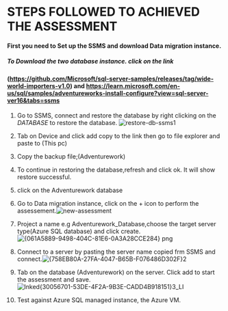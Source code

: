 # STEPS FOLLOWED TO ACHIEVED THE ASSESSMENT
#### First you need to Set up the SSMS and download Data migration instance.  
##### To Download the two database instance. click on the link 
####  (https://github.com/Microsoft/sql-server-samples/releases/tag/wide-world-importers-v1.0) and https://learn.microsoft.com/en-us/sql/samples/adventureworks-install-configure?view=sql-server-ver16&tabs=ssms
1. Go to SSMS, connect and restore the database by right clicking on the *DATABASE* to restore the database. ![restore-db-ssms1](https://github.com/kabirmohd/UNDP_RELIANCE_PROGRAM/assets/139928266/9ce3f5f7-d683-4438-99c0-8311b9ebfe9b)

2. Tab on Device and click add copy to the link then go to file explorer and paste to (This pc)
3. Copy the backup file;(Adventurework)
4. To continue in restoring the database,refresh and click ok. It will show restore successful.
5. click on the Adventurework database
6. Go to Data migration instance, click on the + icon to perform the assessement.![new-assessment](https://github.com/kabirmohd/UNDP_RELIANCE_PROGRAM/assets/139928266/75e8a36d-1db7-4a06-9d17-08b14a111e22)

7. Project a name e.g Adventurework_Database,choose the target server type(Azure SQL database) and click create.![{061A5889-9498-404C-81E6-0A3A28CCE284} png](https://github.com/kabirmohd/UNDP_RELIANCE_PROGRAM/assets/139928266/6a227fcc-6188-4136-91aa-711b191085b1)

8. Connect to a server by pasting the server name copied frm SSMS and connect.![{758EB80A-27FA-4047-B65B-F076486D302F}2](https://github.com/kabirmohd/UNDP_RELIANCE_PROGRAM/assets/139928266/ff24a4d2-e87d-40e0-9bc6-aac1e1a0eced)

9. Tab on the database (Adventurework) on the server. Click add to start the assessment and save.![Inked{30056701-53DE-4F2A-9B3E-CADD4B918151}3_LI](https://github.com/kabirmohd/UNDP_RELIANCE_PROGRAM/assets/139928266/f204a02c-b4bc-415a-8f78-fb85679f8153)

10. Test against Azure SQL managed instance, the Azure VM.
